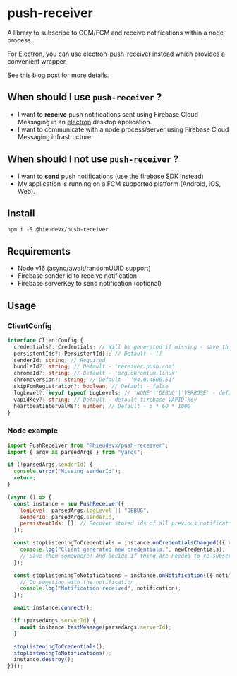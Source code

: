 # push-receiver

A library to subscribe to GCM/FCM and receive notifications within a node process.

For [Electron](https://github.com/electron/electron), you can use [electron-push-receiver](https://github.com/MatthieuLemoine/electron-push-receiver) instead which provides a convenient wrapper.

See [this blog post](https://medium.com/@MatthieuLemoine/my-journey-to-bring-web-push-support-to-node-and-electron-ce70eea1c0b0) for more details.

## When should I use `push-receiver` ?

- I want to **receive** push notifications sent using Firebase Cloud Messaging in an [electron](https://github.com/electron/electron) desktop application.
- I want to communicate with a node process/server using Firebase Cloud Messaging infrastructure.

## When should I not use `push-receiver` ?

- I want to **send** push notifications (use the firebase SDK instead)
- My application is running on a FCM supported platform (Android, iOS, Web).

## Install

`npm i -S @hieudevx/push-receiver`

## Requirements

- Node v16 (async/await/randomUUID support)
- Firebase sender id to receive notification
- Firebase serverKey to send notification (optional)

## Usage

### ClientConfig

```typescript
interface ClientConfig {
  credentials?: Credentials; // Will be generated if missing - save this after first use!
  persistentIds?: PersistentId[]; // Default - []
  senderId: string; // Required
  bundleId?: string; // Default - 'receiver.push.com'
  chromeId?: string; // Default - 'org.chromium.linux'
  chromeVersion?: string; // Default - '94.0.4606.51'
  skipFcmRegistration?: boolean; // Default - false
  logLevel?: keyof typeof LogLevels; // 'NONE'|'DEBUG'|'VERBOSE' - default: 'NONE'
  vapidKey?: string; // Default - default firebase VAPID key
  heartbeatIntervalMs?: number; // Default - 5 * 60 * 1000
}
```

### Node example

```javascript
import PushReceiver from "@hieudevx/push-receiver";
import { argv as parsedArgs } from "yargs";

if (!parsedArgs.senderId) {
  console.error("Missing senderId");
  return;
}

(async () => {
  const instance = new PushReceiver({
    logLevel: parsedArgs.logLevel || "DEBUG",
    senderId: parsedArgs.senderId,
    persistentIds: [], // Recover stored ids of all previous notifications
  });

  const stopListeningToCredentials = instance.onCredentialsChanged(({ oldCredentials, newCredentials }) => {
    console.log("Client generated new credentials.", newCredentials);
    // Save them somewhere! And decide if thing are needed to re-subscribe
  });

  const stopListeningToNotifications = instance.onNotification(({ notification }) => {
    // Do someting with the notification
    console.log("Notification received", notification);
  });

  await instance.connect();

  if (parsedArgs.serverId) {
    await instance.testMessage(parsedArgs.serverId);
  }

  stopListeningToCredentials();
  stopListeningToNotifications();
  instance.destroy();
})();
```
